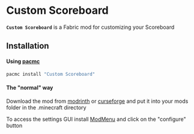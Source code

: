 # Custom Scoreboard

**`Custom Scoreboard`** is a Fabric mod for customizing your Scoreboard

## Installation

#### Using [pacmc](https://github.com/jakobkmar/pacmc)

```sh
pacmc install "Custom Scoreboard"
```

#### The "normal" way

Download the mod from [modrinth](https://modrinth.com/mod/customscoreboard/) or [curseforge](https://www.curseforge.com/minecraft/mc-mods/custom-scoreboard) and put it into your mods folder in the .minecraft directory

To access the settings GUI install [ModMenu](https://modrinth.com/mod/modmenu) and click on the "configure" button